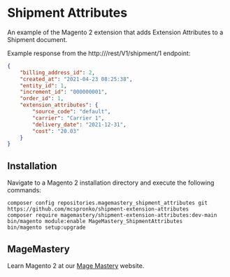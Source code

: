 # Shipment Attributes

An example of the Magento 2 extension that adds Extension Attributes to a Shipment document.

Example response from the http://<domain-name>/rest/V1/shipment/1 endpoint:

```json
{
    "billing_address_id": 2,
    "created_at": "2021-04-23 08:25:38",
    "entity_id": 1,
    "increment_id": "000000001",
    "order_id": 1,
    "extension_attributes": {
        "source_code": "default",
        "carrier": "Carrier 1",
        "delivery_date": "2021-12-31",
        "cost": "20.03"
    }
}
```
## Installation

Navigate to a Magento 2 installation directory and execute the following commands:
```
composer config repositories.magemastery_shipment_attributes git https://github.com/mcspronko/shipment-extension-attributes
composer require magemastery/shipment-extension-attributes:dev-main
bin/magento module:enable MageMastery_ShipmentAttributes
bin/magento setup:upgrade
```

## MageMastery

Learn Magento 2 at our [Mage Mastery](https://magemastery.net) website.
